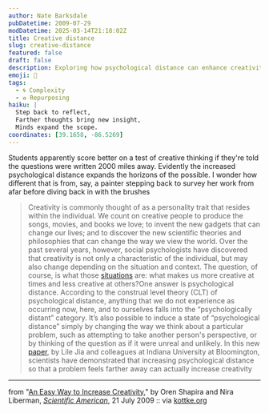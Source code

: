 ```yaml
---
author: Nate Barksdale
pubDatetime: 2009-07-29
modDatetime: 2025-03-14T21:18:02Z
title: Creative distance
slug: creative-distance
featured: false
draft: false
description: Exploring how psychological distance can enhance creativity reveals insights about our imaginative processes.
emoji: 🌌
tags:
  - 🌀 Complexity
  - ♻️ Repurposing
haiku: |
  Step back to reflect,  
  Farther thoughts bring new insight,  
  Minds expand the scope.
coordinates: [39.1658, -86.5269]
---
```


Students apparently score better on a test of creative thinking if they're told the questions were written 2000 miles away. Evidently the increased psychological distance expands the horizons of the possible. I wonder how different that is from, say, a painter stepping back to survey her work from afar before diving back in with the brushes

> Creativity is commonly thought of as a personality trait that resides within the individual. We count on creative people to produce the songs, movies, and books we love; to invent the new gadgets that can change our lives; and to discover the new scientific theories and philosophies that can change the way we view the world. Over the past several years, however, social psychologists have discovered that creativity is not only a characteristic of the individual, but may also change depending on the situation and context. The question, of course, is what those [situations](http://www.scientificamerican.com/article.cfm?id=how-to-unleash-your-creativity) are: what makes us more creative at times and less creative at others?One answer is psychological distance. According to the construal level theory (CLT) of psychological distance, anything that we do not experience as occurring now, here, and to ourselves falls into the “psychologically distant” category. It’s also possible to induce a state of “psychological distance” simply by changing the way we think about a particular problem, such as attempting to take another person's perspective, or by thinking of the question as if it were unreal and unlikely. In this new [paper](https://www.google.com/search?q=%22paper%22%20science-direct.com), by Lile Jia and colleagues at Indiana University at Bloomington, scientists have demonstrated that increasing psychological distance so that a problem feels farther away can actually increase creativity

---

from "[An Easy Way to Increase Creativity](http://www.scientificamerican.com/article.cfm?id=an-easy-way-to-increase-c)," by Oren Shapira and Nira Liberman, [_Scientific American_](http://www.scientificamerican.com/article.cfm?id=an-easy-way-to-increase-c), 21 July 2009 :: via [kottke.org](http://www.kottke.org/09/07/increasing-creativity-and-psychological-distance)
